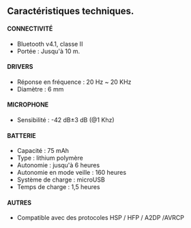 ## Caractéristiques techniques.

#### CONNECTIVITÉ
- Bluetooth v4.1, classe II
- Portée : Jusqu'à 10 m.
 
#### DRIVERS
- Réponse en fréquence : 20  Hz ~ 20 KHz
- Diamètre : 6 mm

#### MICROPHONE
- Sensibilité : -42 dB±3 dB (@1 Khz)

#### BATTERIE
- Capacité : 75 mAh
- Type : lithium polymère
- Autonomie : jusqu'à 6 heures
- Autonomie en mode veille : 160 heures
- Système de charge : microUSB
- Temps de charge : 1,5 heures

#### AUTRES
- Compatible avec des protocoles HSP / HFP / A2DP /AVRCP
